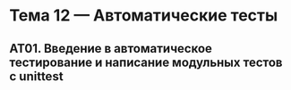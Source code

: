 # Тема 12 — Автоматические тесты
## AT01. Введение в автоматическое тестирование и написание модульных тестов с unittest
